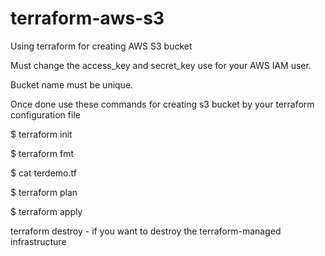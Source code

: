 # terraform-aws-s3

Using terraform for creating AWS S3 bucket

Must change the access_key and secret_key use for your AWS IAM user.

Bucket name must be unique.

Once done use these commands for creating s3 bucket by your terraform configuration file

$ terraform init

$ terraform fmt

$ cat terdemo.tf

$ terraform plan

$ terraform apply

terraform destroy - if you want to destroy the terraform-managed infrastructure
